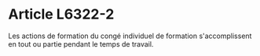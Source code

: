 # Article L6322-2

Les actions de formation du congé individuel de formation s'accomplissent en tout ou partie pendant le temps de travail.